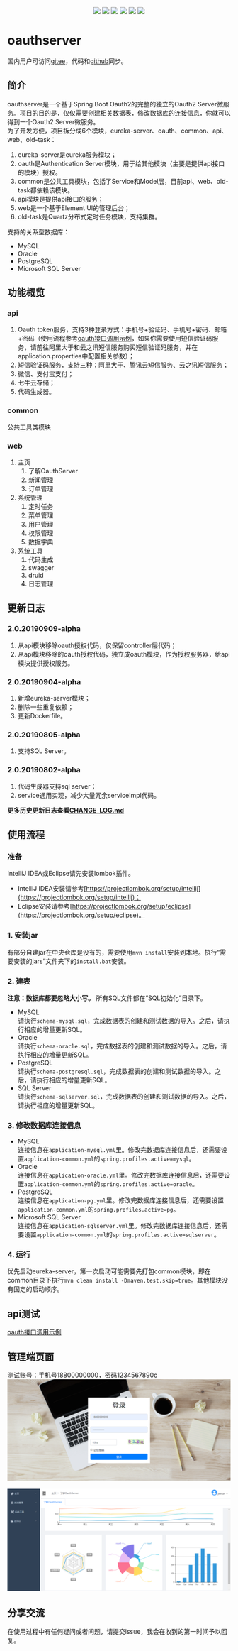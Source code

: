<p align="center">
<a href="http://www.oracle.com/technetwork/java/javase/overview/index.html"><img src="https://img.shields.io/badge/language-java%208.0-orange.svg"></a>
<a href="https://www.jetbrains.com/idea/"><img src="https://img.shields.io/badge/platform-jetbrains-green.svg"></a>
<a href="http://projects.spring.io/spring-boot/"><img src="https://img.shields.io/badge/SpringBoot-1.5.21-990066.svg"></a>
<img src="https://img.shields.io/badge/Database-MySQL%7COracle%7CPostgreSQL%7CSQLServer-brightgreen.svg">
<img src="https://img.shields.io/badge/License-Apache%202.0-blue.svg">
<img src="https://img.shields.io/badge/release-1.3.0-brightgreen.svg">

</p>

# oauthserver

国内用户可访问[gitee](https://gitee.com/jeesun/oauthserver)，代码和[github](https://github.com/jeesun/oauthserver)同步。

## 简介
oauthserver是一个基于Spring Boot Oauth2的完整的独立的Oauth2 Server微服务。项目的目的是，仅仅需要创建相关数据表，修改数据库的连接信息，你就可以得到一个Oauth2 Server微服务。  
为了开发方便，项目拆分成6个模块，eureka-server、oauth、common、api、web、old-task：
1. eureka-server是eureka服务模块；
2. oauth是Authentication Server模块，用于给其他模块（主要是提供api接口的模块）授权。
2. common是公共工具模块，包括了Service和Model层，目前api、web、old-task都依赖该模块。
3. api模块是提供api接口的服务；
4. web是一个基于Element UI的管理后台；
5. old-task是Quartz分布式定时任务模块，支持集群。

支持的关系型数据库：
- MySQL
- Oracle
- PostgreSQL
- Microsoft SQL Server

## 功能概览
### api
1. Oauth token服务，支持3种登录方式：手机号+验证码、手机号+密码、邮箱+密码（使用流程参考[oauth接口调用示例](tutorial/api.md)，如果你需要使用短信验证码服务，请前往阿里大于和云之讯短信服务购买短信验证码服务，并在application.properties中配置相关参数）；
2. 短信验证码服务，支持三种：阿里大于、腾讯云短信服务、云之讯短信服务；
3. 微信、支付宝支付；
4. 七牛云存储；
5. 代码生成器。
### common
公共工具类模块
### web
1. 主页
   1. 了解OauthServer
   2. 新闻管理
   3. 订单管理
2. 系统管理
   1. 定时任务
   2. 菜单管理
   3. 用户管理
   4. 权限管理
   5. 数据字典
3. 系统工具
   1. 代码生成
   2. swagger
   3. druid
   4. 日志管理

## 更新日志
### 2.0.20190909-alpha
1. 从api模块移除oauth授权代码，仅保留controller层代码；
2. 从api模块移除的oauth授权代码，独立成oauth模块，作为授权服务器，给api模块提供授权服务。

### 2.0.20190904-alpha
1. 新增eureka-server模块；
2. 删除一些重复依赖；
3. 更新Dockerfile。
### 2.0.20190805-alpha
1. 支持SQL Server。

### 2.0.20190802-alpha
1. 代码生成器支持sql server；
2. service通用实现，减少大量冗余serviceImpl代码。


**更多历史更新日志查看[CHANGE_LOG.md](tutorial/CHANGE_LOG.md)**

## 使用流程
### 准备
IntelliJ IDEA或Eclipse请先安装lombok插件。
- IntelliJ IDEA安装请参考[https://projectlombok.org/setup/intellij](https://projectlombok.org/setup/intellij)；
- Eclipse安装请参考[https://projectlombok.org/setup/eclipse](https://projectlombok.org/setup/eclipse)。
### 1. 安装jar
有部分自建jar在中央仓库是没有的，需要使用`mvn install`安装到本地。执行“需要安装的jars”文件夹下的`install.bat`安装。
### 2. 建表
**注意：数据库都要忽略大小写。**
所有SQL文件都在“SQL初始化”目录下。
- MySQL  
请执行`schema-mysql.sql`，完成数据表的创建和测试数据的导入。之后，请执行相应的增量更新SQL。
- Oracle  
请执行`schema-oracle.sql`，完成数据表的创建和测试数据的导入。之后，请执行相应的增量更新SQL。
- PostgreSQL  
请执行`schema-postgresql.sql`，完成数据表的创建和测试数据的导入。之后，请执行相应的增量更新SQL。
- SQL Server  
请执行`schema-sqlserver.sql`，完成数据表的创建和测试数据的导入。之后，请执行相应的增量更新SQL。
### 3. 修改数据库连接信息
- MySQL  
连接信息在`application-mysql.yml`里。修改完数据库连接信息后，还需要设置`application-common.yml`的`spring.profiles.active=mysql`。    
- Oracle  
连接信息在`application-oracle.yml`里。修改完数据库连接信息后，还需要设置`application-common.yml`的`spring.profiles.active=oracle`。  
- PostgreSQL  
连接信息在`application-pg.yml`里。修改完数据库连接信息后，还需要设置`application-common.yml`的`spring.profiles.active=pg`。  
- Microsoft SQL Server  
连接信息在`application-sqlserver.yml`里。修改完数据库连接信息后，还需要设置`application-common.yml`的`spring.profiles.active=sqlserver`。  
### 4. 运行
优先启动eureka-server，第一次启动可能需要先打包common模块，即在common目录下执行`mvn clean install -Dmaven.test.skip=true`。其他模块没有固定的启动顺序。

## api测试
[oauth接口调用示例](tutorial/api.md)

## 管理端页面
测试账号：手机号18800000000，密码1234567890c
![登录页](tutorial/screenshots/login.png)

![管理端主页](tutorial/screenshots/index.png)

## 分享交流
在使用过程中有任何疑问或者问题，请提交issue，我会在收到的第一时间予以回复。  